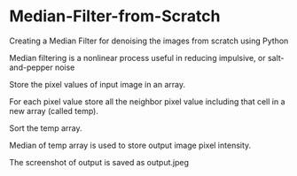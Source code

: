 # Median-Filter-from-Scratch
Creating a Median Filter for denoising the images from scratch using Python


Median filtering is a nonlinear process useful in reducing impulsive, or salt-and-pepper noise


Store the pixel values of input image in an array.

For each pixel value store all the neighbor pixel value including that cell in a new array (called temp).

Sort the temp array.

Median of temp array is used to store output image pixel intensity.

The screenshot of output is saved as output.jpeg
